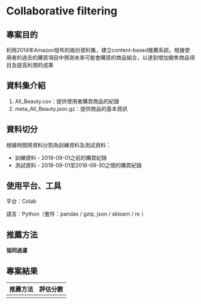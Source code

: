 # Collaborative filtering
## 專案目的
利用2014年Amazon發布的兩份資料集，建立content-based推薦系統，根據使用者的過去的購買項目中預測未來可能會購買的商品組合，以達到增加銷售商品項目及提高利潤的成果
## 資料集介紹
1. All_Beauty.csv：提供使用者購買商品的紀錄
2. meta_All_Beauty.json.gz：提供商品的基本資訊
      
## 資料切分
根據時間將資料分割為訓練資料及測試資料：
* 訓練資料 - 2018-09-01之前的購買紀錄
* 測試資料 - 2018-09-01至2018-09-30之間的購買紀錄

## 使用平台、工具
平台：Colab

語言：Python（套件：pandas / gzip, json / sklearn / re ）

## 推薦方法
**協同過濾**



## 專案結果


推薦方法             | 評估分數             
--------------------|:-------------------:
       | 
